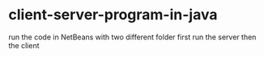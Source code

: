 # client-server-program-in-java
run the code in NetBeans with two different folder
first run the server then the client
